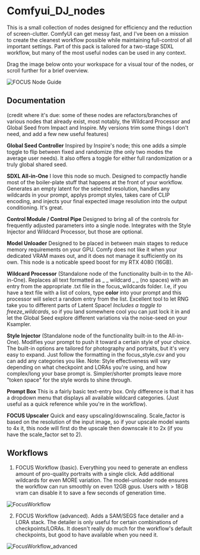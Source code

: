 # Comfyui_DJ_nodes

This is a small collection of nodes designed for efficiency and the reduction of screen-clutter. ComfyUI can get messy fast, and I've been on a mission to create the cleanest workflow possible while maintaining full-control of all important settings. Part of this pack is tailored for a two-stage SDXL workflow, but many of the most useful nodes can be used in any context.

Drag the image below onto your workspace for a visual tour of the nodes, or scroll further for a brief overview.

![FOCUS Node Guide](https://github.com/user-attachments/assets/5c4ea7b7-c2ba-4edf-accd-2f55f3a0fefb)

## Documentation

(credit where it's due: some of these nodes are refactors/branches of various nodes that already exist, most notably, the Wildcard Processor and Global Seed from Impact and Inspire. My versions trim some things I don't need, and add a few new useful features)

**Global Seed Controller**
Inspired by Inspire's node; this one adds a simple toggle to flip between fixed and randomize (the only two modes the average user needs). It also offers a toggle for either full randomization or a truly global shared seed.

**SDXL All-in-One**
I love this node so much. Designed to compactly handle most of the boiler-plate stuff that happens at the front of your workflow. Generates an empty latent for the selected resolution, handles any wildcards in your prompt, applys prompt styles, takes care of CLIP encoding, and injects your final expected image resolution into the output conditioning. It's great.

**Control Module / Control Pipe**
Designed to bring all of the controls for frequently adjusted parameters into a single node. Integrates with the Style Injector and Wildcard Processor, but those are optional.

**Model Unloader**
Designed to be placed in between main stages to reduce memory requirements on your GPU. Comfy does not like it when your dedicated VRAM maxes out, and it does not manage it sufficiently on its own. This node is a noticable speed boost for my RTX 4080 (16GB).

**Wildcard Processor**
(Standalone node of the functionality built-in to the All-in-One). Replaces all text formatted as _ _ wildcard _ _ (no spaces) with an entry from the appropriate .txt file in the focus_wildcards folder. I.e, if you have a text file with a list of colors, type __color__ into your prompt and this processor will select a random entry from the list. Excellent tool to let RNG take you to different parts of Latent Space! _Includes a toggle to freeze_wildcards_, so if you land somewhere cool you can just lock it in and let the Global Seed explore different variations via the noise-seed on your Ksampler. 

**Style Injector**
(Standalone node of the functionality built-in to the All-in-One). Modifies your prompt to push it toward a certain style of your choice. The built-in options are tailored for photography and portraits, but it's very easy to expand. Just follow the formatting in the focus_style.csv and you can add any categories you like. Note: Style effectiveness will vary depending on what checkpoint and LORAs you're using, and how complex/long your base prompt is. Simpler/shorter prompts leave more "token space" for the style words to shine through. 

**Prompt Box**
This is a fairly basic text-entry box. Only difference is that it has a dropdown menu that displays all available wildcard categories. (Just useful as a quick reference while you're in the workflow).

**FOCUS Upscaler**
Quick and easy upscaling/downscaling. Scale_factor is based on the resolution of the input image, so if your upscale model wants to 4x it, this node will first do the upscale then downscale it to 2x (if you have the scale_factor set to 2).

## Workflows

1. FOCUS Workflow (basic).
   Everything you need to generate an endless amount of pro-quality portraits with a single click. Add additional wildcards for even MORE variation. The model-unloader node ensures the workflow can run smoothly on even 12GB gpus. Users with > 18GB vram can disable it to save a few seconds of generation time.

![FocusWorkflow](https://github.com/user-attachments/assets/c41025c4-f3f8-4d41-8d28-9045e699cdaa)

2. FOCUS Workflow (advanced). Adds a SAM/SEGS face detailer and a LORA stack. The detailer is only useful for certain combinations of checkpoints/LORAs. It doesn't really do much for the workflow's default checkpoints, but good to have available when you need it.

![FocusWorkflow_advanced](https://github.com/user-attachments/assets/ecf0bd22-8171-4a17-8df6-d58ec85ee4c7)

